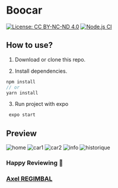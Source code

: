 # Boocar
[![License: CC BY-NC-ND 4.0](https://img.shields.io/badge/License-CC%20BY--NC--ND%204.0-lightgrey.svg)](http://creativecommons.org/licenses/by-nc-nd/4.0/)
[![Node.js CI](https://github.com/ThDrAKeN/Boocar/actions/workflows/node.js.yml/badge.svg?branch=main)](https://github.com/ThDrAKeN/Boocar/actions/workflows/node.js.yml)

## How to use?

1. Download or clone this repo.

2. Install dependencies.

```js
npm install
// or
yarn install
```

3. Run project with expo

```js
 expo start 
```

## Preview

![home](https://i.postimg.cc/rFBPR9Pk/home.png)
![car1](https://i.postimg.cc/4dxLR2mz/car1.png)
![car2](https://i.postimg.cc/DZpCvQXR/car2.png)
![info](https://i.postimg.cc/kgPTgg2M/info.png)
![historique](https://i.postimg.cc/Wp9VZMsY/historique.png)



### Happy Reviewing 🚀

### [Axel REGIMBAL](https://thdraken.github.io/Portfolio/)
